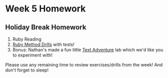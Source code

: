 # Week 5 Homework

## Holiday Break Homework

1. Ruby Reading
2. [Ruby Method Drills](https://github.com/sf-wdi-25/ruby_method_drills) with tests!
3. Bonus: Nathan's made a fun little [Text Adventure](https://github.com/sf-wdi-25/text_adventure) lab which we'd like you to experiment with!

Please use any remaining time to review exercises/drills from the week! And don't forget to sleep!
